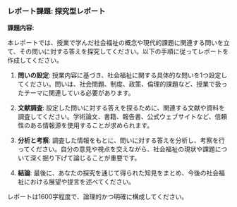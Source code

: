 ### レポート課題: 探究型レポート

**課題内容:**

本レポートでは、授業で学んだ社会福祉の概念や現代的課題に関連する問いを立て、その問いに対する答えを探究してください。以下の手順に従ってレポートを作成してください。

1. **問いの設定**: 授業内容に基づき、社会福祉に関する具体的な問いを1つ設定してください。問いは、社会問題、制度、政策、倫理的課題など、授業で扱ったテーマに関連している必要があります。

2. **文献調査**: 設定した問いに対する答えを探るために、関連する文献や資料を調査してください。学術論文、書籍、報告書、公式ウェブサイトなど、信頼性のある情報源を使用することが求められます。

3. **分析と考察**: 調査した情報をもとに、問いに対する答えを分析し、考察を行ってください。自分の意見や視点を交えながら、社会福祉の現状や課題について深く掘り下げて論じることが重要です。

4. **結論**: 最後に、あなたの探究を通じて得られた知見をまとめ、今後の社会福祉における展望や提言を述べてください。

レポートは1600字程度で、論理的かつ明確に構成してください。